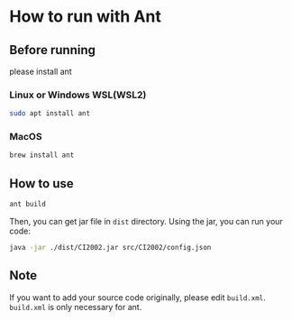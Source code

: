 # How to run with Ant

## Before running
please install ant

### Linux or Windows WSL(WSL2)
```bash
sudo apt install ant
```

### MacOS
```bash
brew install ant
```

## How to use
```bash
ant build
```
Then, you can get jar file in `dist` directory.
Using the jar, you can run your code:
```bash
java -jar ./dist/CI2002.jar src/CI2002/config.json
```

## Note
If you want to add your source code originally, please edit `build.xml`.
`build.xml` is only necessary for ant.
